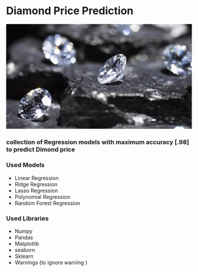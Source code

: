 # Diamond Price Prediction
![](https://github.com/Abdulrahmankhaled11/Diamond-Price-Prediction/blob/main/diamonds.jpg)
### collection of Regression models with maximum accuracy [.98] to predict Dimond price 
### Used Models 
- Linear Regression
- Ridge Regression
- Lasso Regression
- Polynomial Regression
- Random Forest Regression

### Used Libraries 
- Numpy
- Pandas
- Matplotlib
- seaborn 
- Sklearn 
- Warnings (to ignore warning )

